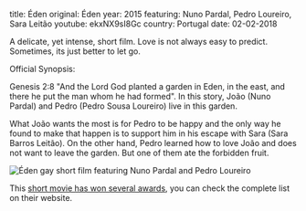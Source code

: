 title: Éden
original: Éden
year: 2015
featuring: Nuno Pardal, Pedro Loureiro, Sara Leitão 
youtube: ekxNX9sI8Gc
country: Portugal
date: 02-02-2018

A delicate, yet intense, short film. Love is not always easy to predict. Sometimes, its just better to let go.

Official Synopsis:

Genesis 2:8 "And the Lord God planted a garden in Eden, in the east, and there he put the man whom he had formed". In this story, João (Nuno Pardal) and Pedro (Pedro Sousa Loureiro) live in this garden. 

What João wants the most is for Pedro to be happy and the only way he found to make that happen is to support him in his escape with Sara (Sara Barros Leitão). On the other hand, Pedro learned how to love João and does not want to leave the garden. But one of them ate the forbidden fruit.

![Éden gay short film featuring Nuno Pardal and Pedro Loureiro]({filename}/images/eden2.jpg)

This [short movie has won several awards](http://www.eden-movie.com/en.html), you can check the complete list on their website.